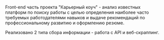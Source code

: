 Front-end часть проекта "Карьерный коуч" - 
анализ известных платформ по поиску работы с целью определения наиболее часто требуемых работодателями навыков и выдаче рекомендаций по профессиональному развитию и оформлению резюме.

Реализовано 2 типа сбора информации - работа с API и веб-скраппинг.
